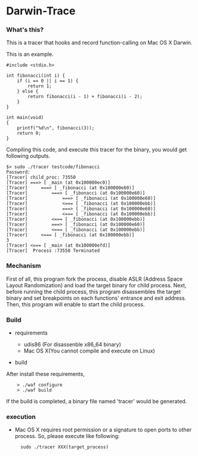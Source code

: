 # Darwin-Trace

### What's this?
This is a tracer that hooks and record function-calling on Mac OS X Darwin.

This is an example.



	#include <stdio.h>

	int fibonacci(int i) {
		if (i == 0 || i == 1) {
			return 1;
		} else {
			return fibonacci(i - 1) + fibonacci(i - 2);
		}
	}

	int main(void)
	{
    	printf("%d\n", fibonacci(3));
    	return 0;
    }
    
Compiling this code, and execute this tracer for the binary, you would get following outputs.

	$> sudo ./tracer testcode/fibonacci
	Password:
	[Tracer] child_proc: 73550
	[Tracer] ===> [ _main (at 0x100000ec0)]
	[Tracer]     ===> [ _fibonacci (at 0x100000e60)]
	[Tracer]         ===> [ _fibonacci (at 0x100000e60)]
	[Tracer]             ===> [ _fibonacci (at 0x100000e60)]
	[Tracer]             <=== [ _fibonacci (at 0x100000ebb)]
	[Tracer]             ===> [ _fibonacci (at 0x100000e60)]
	[Tracer]             <=== [ _fibonacci (at 0x100000ebb)]
	[Tracer]         <=== [ _fibonacci (at 0x100000ebb)]
	[Tracer]         ===> [ _fibonacci (at 0x100000e60)]
	[Tracer]         <=== [ _fibonacci (at 0x100000ebb)]
	[Tracer]     <=== [ _fibonacci (at 0x100000ebb)]
	3
	[Tracer] <=== [ _main (at 0x100000efd)]
	[Tracer]  Process :73550 Terminated
	

### Mechanism
First of all, this program fork the process, disable ASLR (Address Space Layout Randomization) and load the target binary for child process.
Next, before running the child process, this program disassembles the target binary and set breakpoints on each functions' entrance and exit address.
Then, this program will enable to start the child process.


### Build
* requirements
	* udis86 (For disassenble x86_64 binary)
	* Mac OS X(You cannot compile and execute on Linux)

* build

After install these requirements, 

		> ./waf configure
		> ./waf build

If the build is completed, a binary file named 'tracer' would be generated.
	
### execution
* Mac OS X requires root permission or a signature to open ports to other process. So, please execute like following:

		sudo ./tracer XXX(target_process)

	
